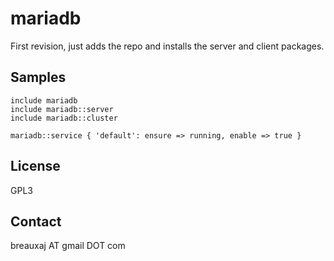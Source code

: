 mariadb
=======

First revision, just adds the repo and installs the server and client packages.

Samples
-------
```
include mariadb
include mariadb::server
include mariadb::cluster
```
```
mariadb::service { 'default': ensure => running, enable => true }
```

License
-------
GPL3

Contact
-------
breauxaj AT gmail DOT com
